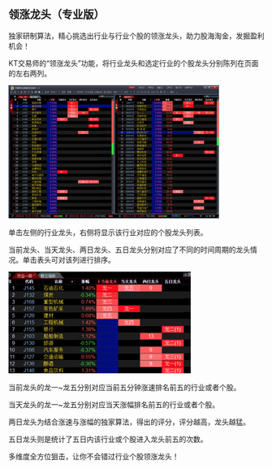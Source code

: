 ## 领涨龙头（专业版）

独家研制算法，精心挑选出行业与行业个股的领涨龙头，助力股海淘金，发掘盈利机会！

KT交易师的“领涨龙头”功能，将行业龙头和选定行业的个股龙头分别陈列在页面的左右两列。

![](/assets/15151.png)



单击左侧的行业龙头，右侧将显示该行业对应的个股龙头列表。

当前龙头、当天龙头、两日龙头、五日龙头分别对应了不同的时间周期的龙头情况。单击表头可对该列进行排序。



![](/assets/15152.png)



当前龙头的龙一~龙五分别对应当前五分钟涨速排名前五的行业或者个股。

当天龙头的龙一~龙五分别对应当天涨幅排名前五的行业或者个股。

两日龙头为结合涨速与涨幅的独家算法，得出的评分，评分越高，龙头越猛。

五日龙头则是统计了五日内该行业或个股进入龙头前五的次数。

   

多维度全方位狙击，让你不会错过行业个股领涨龙头！